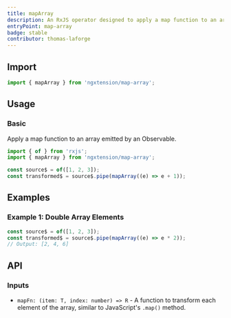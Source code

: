 ```yaml
---
title: mapArray
description: An RxJS operator designed to apply a map function to an array within an Observable stream, simplifying array transformations.
entryPoint: map-array
badge: stable
contributor: thomas-laforge
---
```


## Import

```ts
import { mapArray } from 'ngxtension/map-array';
```

## Usage

### Basic

Apply a map function to an array emitted by an Observable.

```ts
import { of } from 'rxjs';
import { mapArray } from 'ngxtension/map-array';

const source$ = of([1, 2, 3]);
const transformed$ = source$.pipe(mapArray((e) => e + 1));
```

## Examples

### Example 1: Double Array Elements

```ts
const source$ = of([1, 2, 3]);
const transformed$ = source$.pipe(mapArray((e) => e * 2));
// Output: [2, 4, 6]
```

## API

### Inputs

- `mapFn: (item: T, index: number) => R` - A function to transform each element of the array, similar to JavaScript's `.map()` method.
